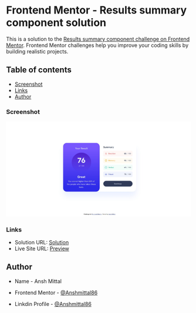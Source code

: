 # Frontend Mentor - Results summary component solution

This is a solution to the [Results summary component challenge on Frontend Mentor](https://www.frontendmentor.io/challenges/results-summary-component-CE_K6s0maV). Frontend Mentor challenges help you improve your coding skills by building realistic projects. 

## Table of contents
  - [Screenshot](#screenshot)
  - [Links](#links)
- [Author](#author)

### Screenshot 

![Result Summary](https://github.com/Anshmittal86/Result-summary/blob/main/design/Result%20Summary.jpeg)

### Links

- Solution URL: [Solution](https://github.com/Anshmittal86/Result-summary.git)
- Live Site URL: [Preview](https://anshmittal86.github.io/Result-summary/)



## Author

- Name - Ansh Mittal

- Frontend Mentor - [@Anshmittal86](https://www.frontendmentor.io/profile/Anshmittal86)

- Linkdin Profile - [@Anshmittal86](https://www.linkedin.com/in/anshmittal86/)


